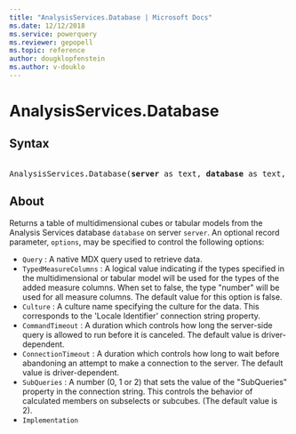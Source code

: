 ```yaml
---
title: "AnalysisServices.Database | Microsoft Docs"
ms.date: 12/12/2018
ms.service: powerquery
ms.reviewer: gepopell
ms.topic: reference
author: dougklopfenstein
ms.author: v-douklo
---
```

# AnalysisServices.Database

## Syntax

<pre>  
AnalysisServices.Database(<b>server</b> as text, <b>database</b> as text, optional <b>options</b> as nullable record) as table
</pre>

## About
Returns a table of multidimensional cubes or tabular models from the Analysis Services database `database` on server `server`. An optional record parameter, `options`, may be specified to control the following options: 

* `Query` : A native MDX query used to retrieve data.
* `TypedMeasureColumns` : A logical value indicating if the types specified in the multidimensional or tabular model will be used for the types of the added measure columns. When set to false, the type &quot;number&quot; will be used for all measure columns. The default value for this option is false.
* `Culture` : A culture name specifying the culture for the data. This corresponds to the &#39;Locale Identifier&#39; connection string property.
* `CommandTimeout` : A duration which controls how long the server-side query is allowed to run before it is canceled. The default value is driver-dependent.
* `ConnectionTimeout` : A duration which controls how long to wait before abandoning an attempt to make a connection to the server. The default value is driver-dependent.
*  `SubQueries` : A number (0, 1 or 2) that sets the value of the &quot;SubQueries&quot; property in the connection string. This controls the behavior of calculated members on subselects or subcubes. (The default value is 2).
*  `Implementation`
  
